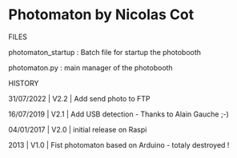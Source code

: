 # Photomaton by Nicolas Cot

FILES

photomaton_startup : Batch file for startup the photobooth

photomaton.py      : main manager of the photobooth


HISTORY

31/07/2022 | V2.2  | Add send photo to FTP

16/07/2019 | V2.1  | Add USB detection - Thanks to Alain Gauche ;-)

04/01/2017 | V2.0  | initial release on Raspi

2013 | V1.0  | Fist photomaton based on Arduino - totaly destroyed !
